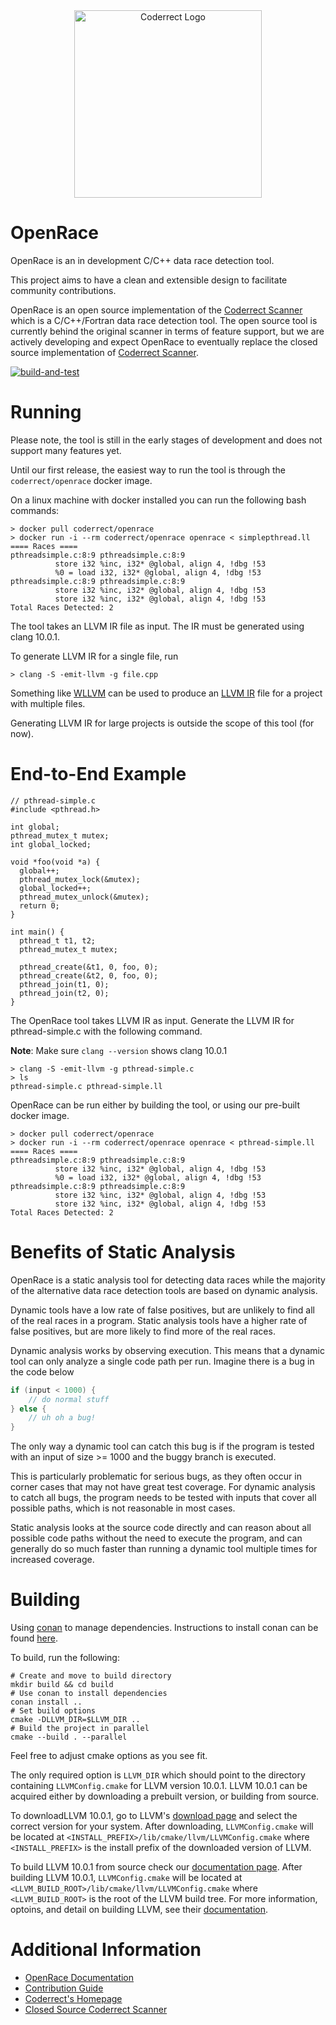 <div align="center">
<img src="https://coderrect.com/wp-content/uploads/2018/12/Coderrect-Horizontal-Logo-Large-3.png" alt="Coderrect Logo" width="300"/>
</div>


# OpenRace

OpenRace is an in development C/C++ data race detection tool.

This project aims to have a clean and extensible design to facilitate community contributions.

OpenRace is an open source implementation of the [Coderrect Scanner][CS] which is a C/C++/Fortran data race detection tool. The open source tool is currently behind the original scanner in terms of feature support, but we are actively developing and expect OpenRace to eventually replace the closed source implementation of [Coderrect Scanner][CS].

[CS]: https://coderrect.com/overview/

[![build-and-test](https://github.com/coderrect-inc/OpenRace/actions/workflows/test.yaml/badge.svg?branch=develop)](https://github.com/coderrect-inc/OpenRace/actions/workflows/test.yaml)

# Running

Please note, the tool is still in the early stages of development and does not support many features yet.

Until our first release, the easiest way to run the tool is through the `coderrect/openrace` docker image.

On a linux machine with docker installed you can run the following bash commands:

```
> docker pull coderrect/openrace
> docker run -i --rm coderrect/openrace openrace < simplepthread.ll
==== Races ====
pthreadsimple.c:8:9 pthreadsimple.c:8:9
          store i32 %inc, i32* @global, align 4, !dbg !53
          %0 = load i32, i32* @global, align 4, !dbg !53
pthreadsimple.c:8:9 pthreadsimple.c:8:9
          store i32 %inc, i32* @global, align 4, !dbg !53
          store i32 %inc, i32* @global, align 4, !dbg !53
Total Races Detected: 2
```

The tool takes an LLVM IR file as input. The IR must be generated using clang 10.0.1.

To generate LLVM IR for a single file, run

```
> clang -S -emit-llvm -g file.cpp
```

Something like [WLLVM](https://github.com/travitch/whole-program-llvm) can be used to produce an [LLVM IR](https://llvm.org/docs/LangRef.html#abstract) file for a project with multiple files. 

Generating LLVM IR for large projects is outside the scope of this tool (for now).

# End-to-End Example

```
// pthread-simple.c
#include <pthread.h>

int global;
pthread_mutex_t mutex;
int global_locked;

void *foo(void *a) {
  global++;
  pthread_mutex_lock(&mutex);
  global_locked++;
  pthread_mutex_unlock(&mutex);
  return 0;
}

int main() {
  pthread_t t1, t2;
  pthread_mutex_t mutex;

  pthread_create(&t1, 0, foo, 0);
  pthread_create(&t2, 0, foo, 0);
  pthread_join(t1, 0);
  pthread_join(t2, 0);
}
```
The OpenRace tool takes LLVM IR as input. Generate the LLVM IR for pthread-simple.c with the following command.

**Note**: Make sure `clang --version` shows clang 10.0.1

```
> clang -S -emit-llvm -g pthread-simple.c
> ls
pthread-simple.c pthread-simple.ll
```

OpenRace can be run either by building the tool, or using our pre-built docker image.

```
> docker pull coderrect/openrace
> docker run -i --rm coderrect/openrace openrace < pthread-simple.ll
==== Races ====
pthreadsimple.c:8:9 pthreadsimple.c:8:9
          store i32 %inc, i32* @global, align 4, !dbg !53
          %0 = load i32, i32* @global, align 4, !dbg !53
pthreadsimple.c:8:9 pthreadsimple.c:8:9
          store i32 %inc, i32* @global, align 4, !dbg !53
          store i32 %inc, i32* @global, align 4, !dbg !53
Total Races Detected: 2
```

# Benefits of Static Analysis

OpenRace is a static analysis tool for detecting data races while the majority of the alternative data race detection tools are based on dynamic analysis.

Dynamic tools have a low rate of false positives, but are unlikely to find all of the real races in a program. Static analysis tools have a higher rate of false positives, but are more likely to find more of the real races.

Dynamic analysis works by observing execution. This means that a dynamic tool can only analyze a single code path per run. Imagine there is a bug in the code below

```cpp
if (input < 1000) {
    // do normal stuff
} else {
    // uh oh a bug!
}
```

The only way a dynamic tool can catch this bug is if the program is tested with an input of size >= 1000 and the buggy branch is executed.

This is particularly problematic for serious bugs, as they often occur in corner cases that may not have great test coverage. For dynamic analysis to catch all bugs, the program needs to be tested with inputs that cover all possible paths, which is not reasonable in most cases.

Static analysis looks at the source code directly and can reason about all possible code paths without the need to execute the program, and can generally do so much faster than running a dynamic tool multiple times for increased coverage.

# Building

Using [conan](https://conan.io) to manage dependencies. Instructions to install conan can be found [here](https://conan.io/downloads.html).

To build, run the following:

```
# Create and move to build directory
mkdir build && cd build
# Use conan to install dependencies
conan install ..
# Set build options
cmake -DLLVM_DIR=$LLVM_DIR ..
# Build the project in parallel
cmake --build . --parallel
```

Feel free to adjust cmake options as you see fit.

The only required option is `LLVM_DIR` which should point to the directory containing `LLVMConfig.cmake` for LLVM version 10.0.1. LLVM 10.0.1 can be acquired either by downloading a prebuilt version, or building from source.

To downloadLLVM 10.0.1, go to LLVM's [download page](https://releases.llvm.org/download.html) and select the correct version for your system. After downloading, `LLVMConfig.cmake` will be located at `<INSTALL_PREFIX>/lib/cmake/llvm/LLVMConfig.cmake` where `<INSTALL_PREFIX>` is the install prefix of the downloaded version of LLVM. 

To build LLVM 10.0.1 from source check our [documentation page](https://coderrect-inc.github.io/OpenRace/#building-the-project). After building LLVM 10.0.1, `LLVMConfig.cmake` will be located at `<LLVM_BUILD_ROOT>/lib/cmake/llvm/LLVMConfig.cmake` where `<LLVM_BUILD_ROOT>` is the root of the LLVM build tree. For more information, optoins, and detail on building LLVM, see their [documentation](https://www.llvm.org/docs/CMake.html).

# Additional Information

- [OpenRace Documentation](https://coderrect-inc.github.io/OpenRace/)
- [Contribution Guide](https://github.com/coderrect-inc/OpenRace/blob/develop/CONTRIBUTING.md)
- [Coderrect's Homepage](https://coderrect.com/)
- [Closed Source Coderrect Scanner](https://coderrect.com/overview/)
